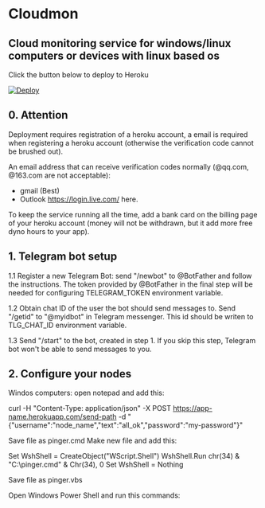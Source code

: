 # Cloudmon
## Cloud monitoring service for windows/linux computers or devices with linux based os

Click the button below to deploy to Heroku

[![Deploy](https://www.herokucdn.com/deploy/button.png)](https://heroku.com/deploy)


## 0. Attention

Deployment requires registration of a heroku account, a email is required when registering a heroku account (otherwise the verification code cannot be brushed out). 

An email address that can receive verification codes normally (@qq.com, @163.com are not acceptable):
- gmail (Best) 
- Outlook <https://login.live.com/> here.

To keep the service running all the time, add a bank card on the billing page of your heroku account (money will not be withdrawn, but it add more free dyno hours to your app).

## 1. Telegram bot setup

1.1 Register a new Telegram Bot: send "/newbot" to @BotFather and follow the instructions. The token provided by @BotFather in the final step will be needed for configuring TELEGRAM_TOKEN environment variable.

1.2 Obtain chat ID of the user the bot should send messages to.
Send "/getid" to "@myidbot" in Telegram messenger. This id should be writen to TLG_CHAT_ID environment variable.

1.3 Send "/start" to the bot, created in step 1. If you skip this step, Telegram bot won't be able to send messages to you.

## 2. Configure your nodes

Windos computers: open notepad and add this: 

curl -H "Content-Type: application/json" -X POST https://app-name.herokuapp.com/send-path -d "{\"username\":\"node_name\",\"text\":\"all_ok\",\"password\":\"my-password\"}"

Save file as pinger.cmd
Make new file and add this:

Set WshShell = CreateObject("WScript.Shell")
WshShell.Run chr(34) & "C:\pinger.cmd" & Chr(34), 0
Set WshShell = Nothing

Save file as pinger.vbs

Open Windows Power Shell and run this commands:
